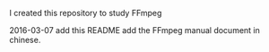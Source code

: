 I created this repository to study FFmpeg

2016-03-07
    add this README
    add the FFmpeg manual document in chinese.
